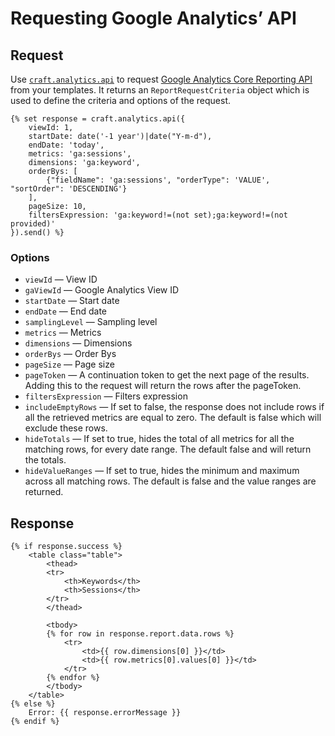 # Requesting Google Analytics’ API

## Request

Use [`craft.analytics.api`](craft.analytics.api.md) to request [Google Analytics Core Reporting API](https://developers.google.com/analytics/devguides/reporting/core/v4/) from your templates. 
It returns an `ReportRequestCriteria` object which is used to define the criteria and options of the request.
    
    {% set response = craft.analytics.api({
        viewId: 1,
        startDate: date('-1 year')|date("Y-m-d"),
        endDate: 'today',
        metrics: 'ga:sessions',
        dimensions: 'ga:keyword',
        orderBys: [
            {"fieldName": 'ga:sessions', "orderType": 'VALUE', "sortOrder": 'DESCENDING'}
        ],
        pageSize: 10,
        filtersExpression: 'ga:keyword!=(not set);ga:keyword!=(not provided)'
    }).send() %}

### Options

- `viewId` — View ID
- `gaViewId` — Google Analytics View ID
- `startDate` — Start date
- `endDate` — End date
- `samplingLevel` — Sampling level
- `metrics` — Metrics
- `dimensions` — Dimensions
- `orderBys` — Order Bys
- `pageSize` — Page size
- `pageToken` — A continuation token to get the next page of the results. Adding this to the request will return the rows after the pageToken.
- `filtersExpression` — Filters expression
- `includeEmptyRows` — If set to false, the response does not include rows if all the retrieved metrics are equal to zero. The default is false which will exclude these rows.
- `hideTotals` — If set to true, hides the total of all metrics for all the matching rows, for every date range. The default false and will return the totals.
- `hideValueRanges` — If set to true, hides the minimum and maximum across all matching rows. The default is false and the value ranges are returned.
    
## Response

	{% if response.success %}
        <table class="table">
            <thead>
            <tr>
                <th>Keywords</th>
                <th>Sessions</th>
            </tr>
            </thead>

            <tbody>
			{% for row in response.report.data.rows %}
                <tr>
                    <td>{{ row.dimensions[0] }}</td>
                    <td>{{ row.metrics[0].values[0] }}</td>
                </tr>
			{% endfor %}
            </tbody>
        </table>
	{% else %}
        Error: {{ response.errorMessage }}
	{% endif %}